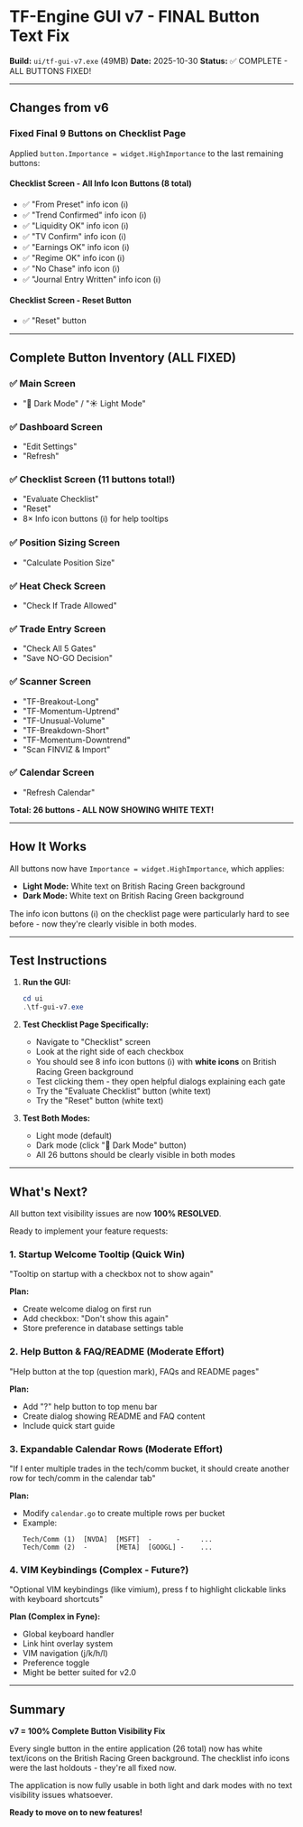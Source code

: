 # TF-Engine GUI v7 - FINAL Button Text Fix

**Build:** `ui/tf-gui-v7.exe` (49MB)
**Date:** 2025-10-30
**Status:** ✅ COMPLETE - ALL BUTTONS FIXED!

---

## Changes from v6

### Fixed Final 9 Buttons on Checklist Page

Applied `button.Importance = widget.HighImportance` to the last remaining buttons:

#### Checklist Screen - All Info Icon Buttons (8 total)
- ✅ "From Preset" info icon (ℹ️)
- ✅ "Trend Confirmed" info icon (ℹ️)
- ✅ "Liquidity OK" info icon (ℹ️)
- ✅ "TV Confirm" info icon (ℹ️)
- ✅ "Earnings OK" info icon (ℹ️)
- ✅ "Regime OK" info icon (ℹ️)
- ✅ "No Chase" info icon (ℹ️)
- ✅ "Journal Entry Written" info icon (ℹ️)

#### Checklist Screen - Reset Button
- ✅ "Reset" button

---

## Complete Button Inventory (ALL FIXED)

### ✅ Main Screen
- "🌙 Dark Mode" / "☀️ Light Mode"

### ✅ Dashboard Screen
- "Edit Settings"
- "Refresh"

### ✅ Checklist Screen (11 buttons total!)
- "Evaluate Checklist"
- "Reset"
- 8× Info icon buttons (ℹ️) for help tooltips

### ✅ Position Sizing Screen
- "Calculate Position Size"

### ✅ Heat Check Screen
- "Check If Trade Allowed"

### ✅ Trade Entry Screen
- "Check All 5 Gates"
- "Save NO-GO Decision"

### ✅ Scanner Screen
- "TF-Breakout-Long"
- "TF-Momentum-Uptrend"
- "TF-Unusual-Volume"
- "TF-Breakdown-Short"
- "TF-Momentum-Downtrend"
- "Scan FINVIZ & Import"

### ✅ Calendar Screen
- "Refresh Calendar"

**Total: 26 buttons - ALL NOW SHOWING WHITE TEXT!**

---

## How It Works

All buttons now have `Importance = widget.HighImportance`, which applies:
- **Light Mode:** White text on British Racing Green background
- **Dark Mode:** White text on British Racing Green background

The info icon buttons (ℹ️) on the checklist page were particularly hard to see before - now they're clearly visible in both modes.

---

## Test Instructions

1. **Run the GUI:**
   ```powershell
   cd ui
   .\tf-gui-v7.exe
   ```

2. **Test Checklist Page Specifically:**
   - Navigate to "Checklist" screen
   - Look at the right side of each checkbox
   - You should see 8 info icon buttons (ℹ️) with **white icons** on British Racing Green background
   - Test clicking them - they open helpful dialogs explaining each gate
   - Try the "Evaluate Checklist" button (white text)
   - Try the "Reset" button (white text)

3. **Test Both Modes:**
   - Light mode (default)
   - Dark mode (click "🌙 Dark Mode" button)
   - All 26 buttons should be clearly visible in both modes

---

## What's Next?

All button text visibility issues are now **100% RESOLVED**.

Ready to implement your feature requests:

### 1. Startup Welcome Tooltip (Quick Win)
"Tooltip on startup with a checkbox not to show again"

**Plan:**
- Create welcome dialog on first run
- Add checkbox: "Don't show this again"
- Store preference in database settings table

### 2. Help Button & FAQ/README (Moderate Effort)
"Help button at the top (question mark), FAQs and README pages"

**Plan:**
- Add "?" help button to top menu bar
- Create dialog showing README and FAQ content
- Include quick start guide

### 3. Expandable Calendar Rows (Moderate Effort)
"If I enter multiple trades in the tech/comm bucket, it should create another row for tech/comm in the calendar tab"

**Plan:**
- Modify `calendar.go` to create multiple rows per bucket
- Example:
  ```
  Tech/Comm (1)  [NVDA]  [MSFT]  -      -     ...
  Tech/Comm (2)  -       [META]  [GOOGL] -    ...
  ```

### 4. VIM Keybindings (Complex - Future?)
"Optional VIM keybindings (like vimium), press f to highlight clickable links with keyboard shortcuts"

**Plan (Complex in Fyne):**
- Global keyboard handler
- Link hint overlay system
- VIM navigation (j/k/h/l)
- Preference toggle
- Might be better suited for v2.0

---

## Summary

**v7 = 100% Complete Button Visibility Fix**

Every single button in the entire application (26 total) now has white text/icons on the British Racing Green background. The checklist info icons were the last holdouts - they're all fixed now.

The application is now fully usable in both light and dark modes with no text visibility issues whatsoever.

**Ready to move on to new features!**
